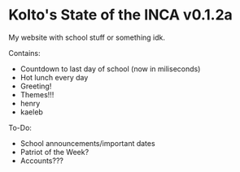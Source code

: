 # Kolto's State of the INCA v0.1.2a

My website with school stuff or something idk.

Contains:
 - Countdown to last day of school (now in miliseconds)
 - Hot lunch every day
 - Greeting!
 - Themes!!!
 - henry
 - kaeleb

To-Do:
 - School announcements/important dates
 - Patriot of the Week?
 - Accounts???
 
